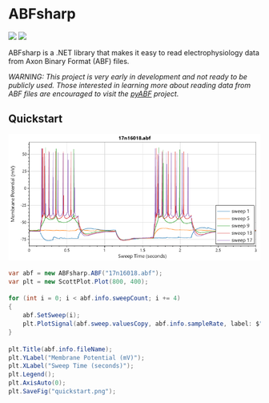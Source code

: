 # ABFsharp
[![](https://img.shields.io/azure-devops/build/swharden/swharden/5?label=Build&logo=azure%20pipelines)](https://dev.azure.com/swharden/swharden/_build/latest?definitionId=5&branchName=master)
[![](https://img.shields.io/azure-devops/tests/swharden/swharden/5?label=Tests&logo=azure%20pipelines)](https://dev.azure.com/swharden/swharden/_build/latest?definitionId=5&branchName=master)

ABFsharp is a .NET library that makes it easy to read electrophysiology data from Axon Binary Format (ABF) files.

_WARNING: This project is very early in development and not ready to be publicly used. Those interested in learning more about reading data from ABF files are encouraged to visit the [pyABF](https://github.com/swharden/pyABF) project._

## Quickstart

![](dev/quickstart.png)

```cs
var abf = new ABFsharp.ABF("17n16018.abf");
var plt = new ScottPlot.Plot(800, 400);

for (int i = 0; i < abf.info.sweepCount; i += 4)
{
    abf.SetSweep(i);
    plt.PlotSignal(abf.sweep.valuesCopy, abf.info.sampleRate, label: $"sweep {i + 1}");
}

plt.Title(abf.info.fileName);
plt.YLabel("Membrane Potential (mV)");
plt.XLabel("Sweep Time (seconds)");
plt.Legend();
plt.AxisAuto(0);
plt.SaveFig("quickstart.png");
```